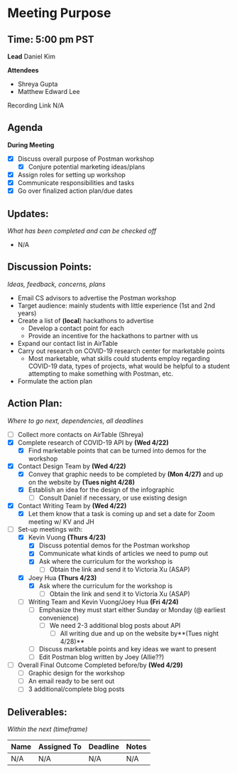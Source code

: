 # Meeting Purpose

## Time: 5:00 pm PST

**Lead**
Daniel Kim

**Attendees**

* Shreya Gupta 
* Matthew Edward Lee

Recording Link
N/A

## Agenda

**During Meeting**

- [x] Discuss overall purpose of Postman workshop
  - [x] Conjure potential marketing ideas/plans
- [x] Assign roles for setting up workshop
- [x] Communicate responsibilities and tasks
- [x] Go over finalized action plan/due dates

## Updates:

*What has been completed and can be checked off*

* N/A

## Discussion Points:

*Ideas, feedback, concerns, plans*

* Email CS advisors to advertise the Postman workshop
* Target audience: mainly students with little experience (1st and 2nd years)
* Create a list of **(local**) hackathons to advertise
  * Develop a contact point for each
  * Provide an incentive for the hackathons to partner with us
* Expand our contact list in AirTable
* Carry out research on COVID-19 research center for marketable points
  * Most marketable, what skills could students employ regarding COVID-19 data, types of projects, what would be helpful to a student attempting to make something with Postman, etc.
* Formulate the action plan

## Action Plan:

*Where to go next, dependencies, all deadlines*

- [ ] Collect more contacts on AirTable (Shreya)
- [x] Complete research of COVID-19 API by **(Wed 4/22)**
  - [x] Find marketable points that can be turned into demos for the workshop
- [x] Contact Design Team by **(Wed 4/22)**
  - [x] Convey that graphic needs to be completed by **(Mon 4/27)** and up on the website by **(Tues night 4/28)**
  - [x] Establish an idea for the design of the infographic
    - [ ] Consult Daniel if necessary, or use existing design
- [x] Contact Writing Team by **(Wed 4/22)**
  - [x] Let them know that a task is coming up and set a date for Zoom meeting w/ KV and JH
- [ ] Set-up meetings with:
  - [x] Kevin Vuong **(Thurs 4/23)**
    - [x] Discuss potential demos for the Postman workshop
    - [x] Communicate what kinds of articles we need to pump out
    - [x] Ask where the curriculum for the workshop is
      - [ ] Obtain the link and send it to Victoria Xu (ASAP)
  - [x] Joey Hua **(Thurs 4/23)**
    - [x] Ask where the curriculum for the workshop is
      - [ ] Obtain the link and send it to Victoria Xu (ASAP)
  - [ ] Writing Team and Kevin Vuong/Joey Hua **(Fri 4/24)**
    - [ ] Emphasize they must start either Sunday or Monday (@ earliest convenience)
      - [ ] We need 2-3 additional blog posts about API 
        - [ ] All writing due and up on the website by**(Tues night 4/28)**
    - [ ] Discuss marketable points and key ideas we want to present
    - [ ] Edit Postman blog written by Joey (Allie??)
- [ ] Overall Final Outcome Completed before/by **(Wed 4/29)**
  - [ ] Graphic design for the workshop
  - [ ] An email ready to be sent out
  - [ ] 3 additional/complete blog posts 

## Deliverables:

*Within the next (timeframe)*

| Name | Assigned To | Deadline | Notes |
| ---- | ----------- | -------- | ----- |
| N/A  | N/A         | N/A      | N/A   |